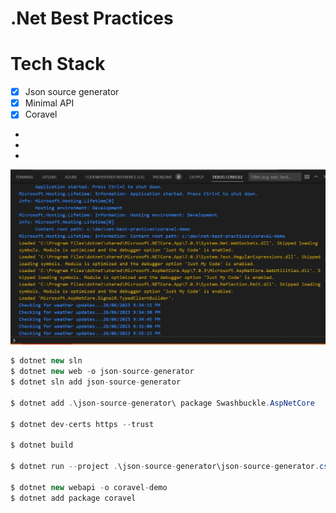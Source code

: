 # .Net Best Practices

# Tech Stack

- [x] Json source generator
- [x] Minimal API
- [x] Coravel
-
-
-

![alt text](./doc/coravel.jpg)

```c#
$ dotnet new sln
$ dotnet new web -o json-source-generator
$ dotnet sln add json-source-generator

$ dotnet add .\json-source-generator\ package Swashbuckle.AspNetCore

$ dotnet dev-certs https --trust

$ dotnet build

$ dotnet run --project .\json-source-generator\json-source-generator.csproj

$ dotnet new webapi -o coravel-demo
$ dotnet add package coravel

```
